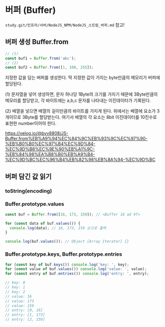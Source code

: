 # 버퍼 (Buffer)

`study.git/인프라/서버/NodeJS_NPM/NodeJS_스트림_버퍼.md` 참고!

## 버퍼 생성 Buffer.from

```javascript
// (1)
const buf1 = Buffer.from('abc');
// (2)
const buf2 = Buffer.from([1, 100, 255]);
```

지정한 값을 담는 버퍼를 생성한다. 딱 지정한 값이 가지는 byte만큼의 메모리가 버퍼에 할당된다.

(1) 문자열을 넣어 생성하면, 문자 하나당 1Byte의 크기를 가지기 때문에 3Byte만큼의 메모리를 할당받고, 각 바이트에는 a,b,c 문자를 나타내는 이진데이터가 기록된다.

(2) 배열을 넣으면 배열의 길이만큼의 바이트를 가지게 된다. 위에서는 배열에 요소가 3개이므로 3Byte를 할당받는다. 여기서 배열의 각 요소는 8bit 이진데이터를 10진수로 표현한 number이어야 한다.

https://velog.io/@bvv8808/JS-Buffer.from%EB%A9%94%EC%84%9C%EB%93%9C%EC%97%90-%EB%B0%B0%EC%97%B4%EC%9D%84-%EC%9D%B8%EC%9E%90%EB%A1%9C-%EB%84%98%EA%B8%B0%EB%A9%B4-%EC%9D%BC%EC%96%B4%EB%82%98%EB%8A%94-%EC%9D%BC

## 버퍼 담긴 값 읽기

### toString(encoding)

### Buffer.prototype.values

```javascript
const buf = Buffer.from([16, 173, 159]); // <Buffer 10 ad 9f>

for (const data of buf.values()) {
  console.log(data); // 16, 173, 159 순으로 출력
}

console.log(buf.values()); // Object [Array Iterator] {}
```

### Buffer.prototype.keys, Buffer.prototype.entries

```javascript
for (const key of buf.keys()) console.log('key: ', key);
for (const value of buf.values()) console.log('value: ', value);
for (const entry of buf.entries()) console.log('entry: ', entry);

// key: 0
// key: 1
// key: 2
// value: 16
// value: 173
// value: 159
// entry: [0, 16]
// entry: [1, 173]
// entry: [2, 159]
```
